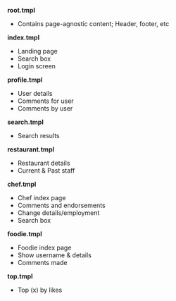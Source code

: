 **root.tmpl**
* Contains page-agnostic content; Header, footer, etc

**index.tmpl**
* Landing page
* Search box
* Login screen

**profile.tmpl**
* User details
* Comments for user
* Comments by user

**search.tmpl**
* Search results

**restaurant.tmpl**
* Restaurant details
* Current & Past staff

**chef.tmpl**
* Chef index page
* Comments and endorsements
* Change details/employment
* Search box

**foodie.tmpl**
* Foodie index page
* Show username & details
* Comments made

**top.tmpl**
* Top (x) by likes